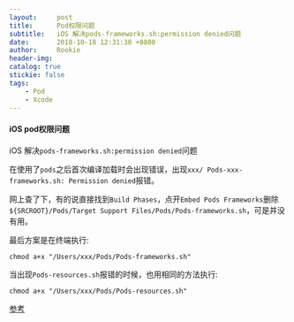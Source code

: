 ```yaml
---
layout:     post
title:      Pod权限问题
subtitle:   iOS 解决pods-frameworks.sh:permission denied问题
date:       2018-10-18 12:31:38 +0800
author:     Rookie
header-img: 
catalog: true
stickie: false
tags:
    - Pod
    - Xcode
---
```


#### iOS pod权限问题

iOS 解决`pods-frameworks.sh:permission denied`问题

在使用了`pods`之后首次编译加载时会出现错误，出现`xxx/ Pods-xxx-frameworks.sh: Permission denied`报错。

网上查了下，有的说直接找到`Build Phases`，点开`Embed Pods Frameworks`删除`${SRCROOT}/Pods/Target Support Files/Pods/Pods-frameworks.sh`，可是并没有用。

最后方案是在终端执行:

```
chmod a+x "/Users/xxx/Pods/Pods-frameworks.sh"
```

当出现`Pods-resources.sh`报错的时候，也用相同的方法执行:

```
chmod a+x "/Users/xxx/Pods/Pods-resources.sh"
```

[参考](https://stackoverflow.com/questions/19687033/pods-resources-sh-permission-denied-in-ios-project
)

